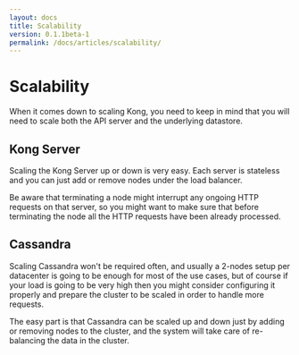 ```yaml
---
layout: docs
title: Scalability
version: 0.1.1beta-1
permalink: /docs/articles/scalability/
---
```


# Scalability

When it comes down to scaling Kong, you need to keep in mind that you will need to scale both the API server and the underlying datastore.

## Kong Server

Scaling the Kong Server up or down is very easy. Each server is stateless and you can just add or remove nodes under the load balancer.

Be aware that terminating a node might interrupt any ongoing HTTP requests on that server, so you might want to make sure that before terminating the node all the HTTP requests have been already processed.

## Cassandra

Scaling Cassandra won't be required often, and usually a 2-nodes setup per datacenter is going to be enough for most of the use cases, but of course if your load is going to be very high then you might consider configuring it properly and prepare the cluster to be scaled in order to handle more requests.

The easy part is that Cassandra can be scaled up and down just by adding or removing nodes to the cluster, and the system will take care of re-balancing the data in the cluster.
